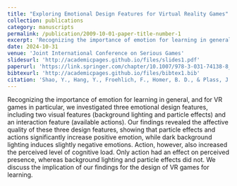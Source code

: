 ```yaml
---
title: "Exploring Emotional Design Features for Virtual Reality Games"
collection: publications
category: manuscripts
permalink: /publication/2009-10-01-paper-title-number-1
excerpt: 'Recognizing the importance of emotion for learning in general, and for VR games in particular, we investigated three emotional design features, including two visual features (background lighting and particle effects) and an interaction feature (available actions). Our findings revealed the affective quality of these three design features, showing that particle effects and actions significantly increase positive emotion, while dark background lighting induces slightly negative emotions.'
date: 2024-10-31
venue: 'Joint International Conference on Serious Games'
slidesurl: 'http://academicpages.github.io/files/slides1.pdf'
paperurl: 'https://link.springer.com/chapter/10.1007/978-3-031-74138-8_21'
bibtexurl: 'http://academicpages.github.io/files/bibtex1.bib'
citation: 'Shao, Y., Hang, Y., Froehlich, F., Homer, B. D., & Plass, J. L. (2024). Exploring Emotional Design Features for Virtual Reality Games. In <i>Joint International Conference on Serious Games</i> (pp. 298-312). Springer Nature Switzerland.'
---
```


Recognizing the importance of emotion for learning in general, and for VR games in particular, we investigated three emotional design features, including two visual features (background lighting and particle effects) and an interaction feature (available actions). Our findings revealed the affective quality of these three design features, showing that particle effects and actions significantly increase positive emotion, while dark background lighting induces slightly negative emotions. Action, however, also increased the perceived level of cognitive load. Only action had an effect on perceived presence, whereas background lighting and particle effects did not. We discuss the implication of our findings for the design of VR games for learning.
